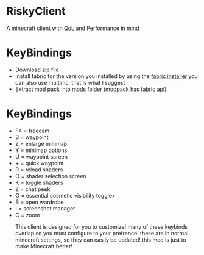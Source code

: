 # RiskyClient
A minecraft client with QoL and Performance in mind
<html><h1>KeyBindings</h1>
  <ul>
    <li>Download zip file</li>
    <li>Install fabric for the version you installed by using the <a target="_blank" href="https://fabricmc.net/">fabric installer</a> you can also use multimc, that is what I suggest</li>
    <li>Extract mod pack into mods folder (modpack has fabric api)</li>
  </ul>
</html>
<html><h1>KeyBindings</h1>
  <ul>
    <li>F4 = freecam</li>
    <li>B = waypoint</li>
    <li>Z = enlarge minimap</li>
    <li>Y = minimap options</li>
    <li>U = waypoint screen</li>
    <li>+ = quick waypoint</li>
    <li>R = reload shaders</li>
    <li>O = shader selection screen</li>
    <li>K = toggle shaders</li>
    <li>Z = chat peek</li>
    <li>O = essential cosmetic visibility toggle></li>
    <li>B = open wardrobe</li>
    <li>I = screenshot manager</li>
    <li>C = zoom</li>
    <p>This client is designed for you to customize! many of these keybinds overlap so you must configure to your prefrence! these are in normal minecraft settings, so they can easily be updated! this mod is just to make Minecraft better!</p>
  </ul>
</html>
